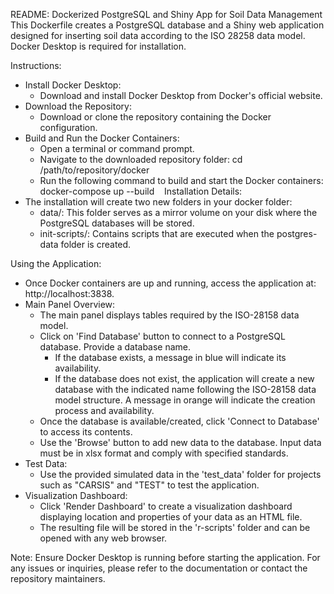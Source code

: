 README: Dockerized PostgreSQL and Shiny App for Soil Data Management
This Dockerfile creates a PostgreSQL database and a Shiny web application designed for inserting soil data according to the ISO 28258 data model. Docker Desktop is required for installation.

Instructions:
* Install Docker Desktop:
    * Download and install Docker Desktop from Docker's official website.
* Download the Repository:
    * Download or clone the repository containing the Docker configuration.
* Build and Run the Docker Containers:
    * Open a terminal or command prompt.
    * Navigate to the downloaded repository folder:
      cd /path/to/repository/docker  
    * Run the following command to build and start the Docker containers:
      docker-compose up --build   
Installation Details:
* The installation will create two new folders in your docker folder:
    * data/: This folder serves as a mirror volume on your disk where the PostgreSQL databases will be stored.
    * init-scripts/: Contains scripts that are executed when the postgres-data folder is created.

Using the Application:
* Once Docker containers are up and running, access the application at: http://localhost:3838.
* Main Panel Overview:
    * The main panel displays tables required by the ISO-28158 data model.
    * Click on 'Find Database' button to connect to a PostgreSQL database. Provide a database name.
        * If the database exists, a message in blue will indicate its availability.
        * If the database does not exist, the application will create a new database with the indicated name following the ISO-28158 data model structure. A message in orange will indicate the creation process and availability.
    * Once the database is available/created, click 'Connect to Database' to access its contents.
    * Use the 'Browse' button to add new data to the database. Input data must be in xlsx format and comply with specified standards.
* Test Data:
    * Use the provided simulated data in the 'test_data' folder for projects such as "CARSIS" and "TEST" to test the application.
* Visualization Dashboard:
    * Click 'Render Dashboard' to create a visualization dashboard displaying location and properties of your data as an HTML file.
    * The resulting file will be stored in the 'r-scripts' folder and can be opened with any web browser.


Note: Ensure Docker Desktop is running before starting the application. For any issues or inquiries, please refer to the documentation or contact the repository maintainers.
